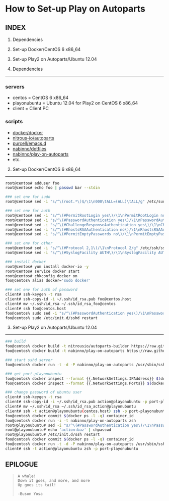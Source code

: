 How to Set-up Play on Autoparts
================================
INDEX
-----
1. Dependencies
2. Set-up Docker/CentOS 6 x86_64
3. Set-up Play2 on Autoparts/Ubuntu 12.04


1. Dependencies
---------------
### servers
- centos = CentOS 6 x86_64
- playonubuntu = Ubuntu 12.04 for Play2 on CentOS 6 x86_64
- client = Client PC

### scripts
- [docker/docker](https://github.com/docker/docker)
- [nitrous-io/autoparts](https://github.com/nitrous-io/autoparts)
- [purcell/emacs.d](https://github.com/purcell/emacs.d)
- [nabinno/dotfiles](https://github.com/nabinno/dotfiles)
- [nabinno/play-on-autoparts](https://github.com/nabinno/play-on-autoparts)
- etc.


2. Set-up Docker/CentOS 6 x86_64
--------------------------------
```sh
root@centos# adduser foo
root@centos# echo foo | passwd bar --stdin

### set env for sudo
root@centos# sed -i "s/^\(root.*\)$/\1\n000\tALL=(ALL)\tALL/g" /etc/sudoers

### set env for auth
root@centos# sed -i "s/^\(#PermitRootLogin yes\)/\1\nPermitRootLogin no/g" /etc/ssh/sshd_config
root@centos# sed -i "s/^\(#PasswordAuthentication yes\)/\1\nPasswordAuthentication no/g" /etc/ssh/sshd_config
root@centos# sed -i "s/^\(#ChallengeResponseAuthentication yes\)/\1\nChallengeResponseAuthentication no/g" /etc/ssh/sshd_config
root@centos# sed -i "s/^\(#RhostsRSAAuthentication no\)/\1\nRhostsRSAAuthentication no/g" /etc/ssh/sshd_config
root@centos# sed -i "s/^\(#PermitEmptyPasswords no\)/\1\nPermitEmptyPasswords no/g" /etc/ssh/sshd_config

### set env for other
root@centos# sed -i "s/^\(#Protocol 2,1\)/\1\nProtocol 2/g" /etc/ssh/sshd_config
root@centos# sed -i "s/^\(#SyslogFacility AUTH\)/\1\nSyslogFacility AUTHPRIV/g" /etc/ssh/sshd_config

### install docker
root@centos# yum install docker-io -y
root@centos# service docker start
root@centos# chkconfig docker on
foo@centos% alias docker='sudo docker'

### set env for auth of password
client# ssh-keygen -t rsa
client# ssh-copy-id -i ~/.ssh/id_rsa.pub foo@centos.host
client# mv ~/.ssh/id_rsa ~/.ssh/id_rsa_foo@centos
client# ssh foo@centos.host
foo@centos% sudo sed -i "s/^\(#PasswordAuthentication yes\)/\1\nPasswordAuthentication no/g" /etc/ssh/sshd_config
foo@centos% sudo /etc/init.d/sshd restart
```


3. Set-up Play2 on Autoparts/Ubuntu 12.04
------------------------------------------
```sh
### build
foo@centos% docker build -t nitrousio/autoparts-builder https://raw.githubusercontent.com/nitrous-io/autoparts/master/Dockerfile
foo@centos% docker build -t nabinno/play-on-autoparts https://raw.githubusercontent.com/nabinno/play-on-autoparts/master/Dockerfile

### start sshd server
foo@centos% docker run -t -d -P nabinno/play-on-autoparts /usr/sbin/sshd -D

### get port-playonubuntu
foo@centos% docker inspect --format {{.NetworkSettings.IPAddress}} $(docker ps -l -q)
foo@centos% docker inspect --format {{.NetworkSettings.Ports}} $(docker ps -l -q)

### change password of ubuntu user
client# ssh-keygen -t rsa
client# ssh-copy-id -i ~/.ssh/id_rsa.pub action@playonubuntu -p port-playonubuntu
client# mv ~/.ssh/id_rsa ~/.ssh/id_rsa_action@playonubuntu
client# ssh -t action@playonubuntu(centos.host) zsh -p port-playonubuntu
foo@centos% docker commit $(docker ps -l -q) container_id
foo@centos% docker run -i -t nabinno/play-on-autoparts zsh
root@playonubuntu# sed -i "s/^\(#PasswordAuthentication yes\)/\1\nPasswordAuthentication no/g" /etc/ssh/sshd_config
root@playonubuntu# echo 'action:baz' | chpasswd
root@playonubuntu# /etc/init.d/ssh restart
foo@centos% docker commit $(docker ps -l -q) container_id
foo@centos% docker run -t -d -P nabinno/play-on-autoparts /usr/sbin/sshd -D
client# ssh -t action@playonubuntu zsh -p port-playonubuntu
```


EPILOGUE
--------
>     A whale! 
>     Down it goes, and more, and more
>     Up goes its tail!
>     
>     -Buson Yosa

